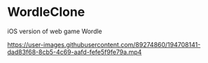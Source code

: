 # WordleClone
iOS version of web game Wordle


                                        


https://user-images.githubusercontent.com/89274860/194708141-dad83f68-8cb5-4c69-aafd-fefe5f9fe79a.mp4

